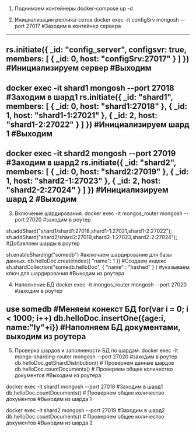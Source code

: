 1. Поднимаем контейнеры
docker-compose up -d

2. Инициализация реплика-сетов
docker exec -it configSrv mongosh --port 27017 #Заходим в контейнер сервера
----------------------------------------
rs.initiate({
  _id: "config_server",
  configsvr: true,
  members: [
    { _id: 0, host: "configSrv:27017" }
  ]
}) #Инициализируем сервер
#Выходим
--------------------------------------------------------
docker exec -it shard1 mongosh --port 27018 #Заходим в шард1
rs.initiate({ _id: "shard1", members: [ { _id: 0, host: "shard1:27018" }, { _id: 1, host: "shard1-1:27021" }, { _id: 2, host: "shard1-2:27022" } ] })
#Инициализируем шард 1
#Выходим
---------------------------------------------------------
docker exec -it shard2 mongosh --port 27019 #Заходим в шард2
rs.initiate({ _id: "shard2", members: [ { _id: 0, host: "shard2:27019" }, { _id: 1, host: "shard2-1:27023" }, { _id: 2, host: "shard2-2:27024" } ] })
#Инициализируем шард 2
#Выходим
------------------------------------
3. Включение шардирования.
docker exec -it mongos_router mongosh --port 27020 #заходим в роутер

sh.addShard("shard1/shard1:27018,shard1-1:27021,shard1-2:27022");
sh.addShard("shard2/shard2:27019,shard2-1:27023,shard2-2:27024");
#Добавляем шарды в роутер

sh.enableSharding("somedb") #включаем шардирование для базы данных.
db.helloDoc.createIndex({ "name": 1 }) #Создаем индекс
sh.shardCollection("somedb.helloDoc", { "name" : "hashed" } ) #указываем ключ для шардирования
#Выходим из роутера

4. Наполнение БД
docker exec -it mongos_router mongosh --port 27020 #заходим в роутер

use somedb #Меняем конекст БД
for(var i = 0; i < 1000; i++) db.helloDoc.insertOne({age:i, name:"ly"+i})
#Наполняем БД документами, выходим из роутера
-------------------------------------------------------
5. Проверка шардов и заполнености БД по шардам.
docker exec -it mongo-sharding-router mongosh --port 27020 #заходим в роутер
db.helloDoc.getShardDistribution() # Проверяем данные шардов
db.helloDoc.countDocuments() # Проверяем общее количество документов
#Выходим из роутера

docker exec -it shard1 mongosh --port 27018 #Заходим в шард1
db.helloDoc.countDocuments() # Проверяем общее количество документов
#Выходим из шарда 1

docker exec -it shard2 mongosh --port 27019 #Заходим в шард2
db.helloDoc.countDocuments() # Проверяем общее количество документов
#Выходим из шарда 2
